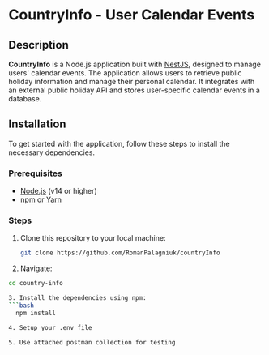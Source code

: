 # CountryInfo - User Calendar Events

## Description

**CountryInfo** is a Node.js application built with [NestJS](https://nestjs.com/), designed to manage users' calendar events. The application allows users to retrieve public holiday information and manage their personal calendar. It integrates with an external public holiday API and stores user-specific calendar events in a database.


## Installation

To get started with the application, follow these steps to install the necessary dependencies.

### Prerequisites
- [Node.js](https://nodejs.org/en/) (v14 or higher)
- [npm](https://www.npmjs.com/) or [Yarn](https://yarnpkg.com/)

### Steps
1. Clone this repository to your local machine:
   ```bash
   git clone https://github.com/RomanPalagniuk/countryInfo

2. Navigate:
  ```bash
  cd country-info   

3. Install the dependencies using npm:
  ```bash
    npm install

4. Setup your .env file

5. Use attached postman collection for testing
